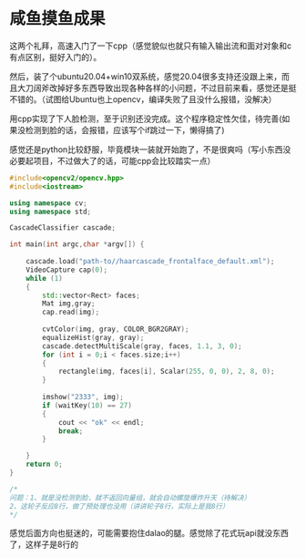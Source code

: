 # 咸鱼摸鱼成果

这两个礼拜，高速入门了一下cpp（感觉貌似也就只有输入输出流和面对对象和c有点区别，挺好入门的）。

然后，装了个ubuntu20.04+win10双系统，感觉20.04很多支持还没跟上来，而且大刀阔斧改掉好多东西导致出现各种各样的小问题，不过目前来看，感觉还是挺不错的。（试图给Ubuntu也上opencv，编译失败了且没什么报错，没解决）

用cpp实现了下人脸检测，至于识别还没完成。这个程序稳定性欠佳，待完善(如果没检测到脸的话，会报错，应该写个if跳过一下，懒得搞了)

感觉还是python比较舒服，毕竟模块一装就开始跑了，不是很爽吗（写小东西没必要起项目，不过做大了的话，可能cpp会比较踏实一点）

```cpp
#include<opencv2/opencv.hpp>
#include<iostream>

using namespace cv;
using namespace std;

CascadeClassifier cascade;

int main(int argc,char *argv[]) {
	
	cascade.load("path-to//haarcascade_frontalface_default.xml");
	VideoCapture cap(0);
	while (1)
	{
		std::vector<Rect> faces;
		Mat img,gray;
		cap.read(img);
		
		cvtColor(img, gray, COLOR_BGR2GRAY);
		equalizeHist(gray, gray);
		cascade.detectMultiScale(gray, faces, 1.1, 3, 0);
		for (int i = 0;i < faces.size;i++)
		{
			rectangle(img, faces[i], Scalar(255, 0, 0), 2, 8, 0);
		}
		
		imshow("2333", img);
		if (waitKey(10) == 27)
		{
			cout << "ok" << endl;
			break;
		}

	}
	return 0;
}

/*
问题：1、就是没检测到脸，就不返回向量组，就会自动螺旋爆炸升天（待解决）
2、这轮子反应8行，做了预处理也没用（讲讲轮子8行，实际上是我8行）
*/
```

感觉后面方向也挺迷的，可能需要抱住dalao的腿。感觉除了花式玩api就没东西了，这样子是8行的

